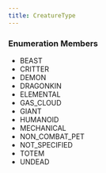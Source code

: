 ```yaml
---
title: CreatureType
---
```






### Enumeration Members
- BEAST
- CRITTER
- DEMON
- DRAGONKIN
- ELEMENTAL
- GAS\_CLOUD
- GIANT
- HUMANOID
- MECHANICAL
- NON\_COMBAT\_PET
- NOT\_SPECIFIED
- TOTEM
- UNDEAD

